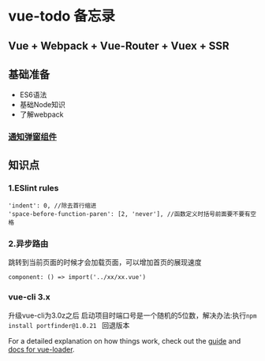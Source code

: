 # vue-todo 备忘录
## Vue + Webpack + Vue-Router + Vuex + SSR

## 基础准备  
* ES6语法  
* 基础Node知识  
* 了解webpack  

### [通知弹窗组件]()

## 知识点  
### 1.ESlint rules   
```text
'indent': 0, //除去首行缩进
'space-before-function-paren': [2, 'never'], //函数定义时括号前面要不要有空格
```
### 2.异步路由  
跳转到当前页面的时候才会加载页面，可以增加首页的展现速度  
```text
component: () => import('../xx/xx.vue')
```

### vue-cli 3.x  
升级vue-cli为3.0z之后 启动项目时端口号是一个随机的5位数，解决办法:执行`npm install portfinder@1.0.21 ` 回退版本

For a detailed explanation on how things work, check out the [guide](http://vuejs-templates.github.io/webpack/) and [docs for vue-loader](http://vuejs.github.io/vue-loader).
